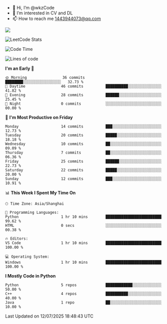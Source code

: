- 👋 Hi, I’m @wkzCode
- 👀 I’m interested in CV and DL
- 📫 How to reach me 1443944073@qq.com  
<a href="https://github.com/anuraghazra/github-readme-stats">
  <img align="center" src="https://github-readme-stats.vercel.app/api?username=wkzCode&show_icons=true" />
</a>  

![LeetCode Stats](https://leetcard.jacoblin.cool/wkzCode?theme=wtf&font=Tajawal&ext=activity&site=cn)

<!---
[![Anurag's GitHub stats](https://github-readme-stats.vercel.app/api?username=wkzCode&show_icons=true)](https://github.com/anuraghazra/github-readme-stats)
[![Top Langs](https://github-readme-stats.vercel.app/api/top-langs/?username=wkzCode)](https://github.com/anuraghazra/github-readme-stats)
<!--START_SECTION:waka-->
![Code Time](http://img.shields.io/badge/Code%20Time-113%20hrs%2013%20mins-blue)

![Lines of code](https://img.shields.io/badge/From%20Hello%20World%20I%27ve%20Written-20.0%20thousand%20lines%20of%20code-blue)

**I'm an Early 🐤** 

```text
🌞 Morning                36 commits          ████████░░░░░░░░░░░░░░░░░   32.73 % 
🌆 Daytime                46 commits          ██████████░░░░░░░░░░░░░░░   41.82 % 
🌃 Evening                28 commits          ██████░░░░░░░░░░░░░░░░░░░   25.45 % 
🌙 Night                  0 commits           ░░░░░░░░░░░░░░░░░░░░░░░░░   00.00 % 
```
📅 **I'm Most Productive on Friday** 

```text
Monday                   14 commits          ███░░░░░░░░░░░░░░░░░░░░░░   12.73 % 
Tuesday                  20 commits          █████░░░░░░░░░░░░░░░░░░░░   18.18 % 
Wednesday                10 commits          ██░░░░░░░░░░░░░░░░░░░░░░░   09.09 % 
Thursday                 7 commits           ██░░░░░░░░░░░░░░░░░░░░░░░   06.36 % 
Friday                   25 commits          ██████░░░░░░░░░░░░░░░░░░░   22.73 % 
Saturday                 22 commits          █████░░░░░░░░░░░░░░░░░░░░   20.00 % 
Sunday                   12 commits          ███░░░░░░░░░░░░░░░░░░░░░░   10.91 % 
```


📊 **This Week I Spent My Time On** 

```text
🕑︎ Time Zone: Asia/Shanghai

💬 Programming Languages: 
Python                   1 hr 10 mins        █████████████████████████   99.62 % 
HTML                     0 secs              ░░░░░░░░░░░░░░░░░░░░░░░░░   00.38 % 

🔥 Editors: 
VS Code                  1 hr 10 mins        █████████████████████████   100.00 % 

💻 Operating System: 
Windows                  1 hr 10 mins        █████████████████████████   100.00 % 
```

**I Mostly Code in Python** 

```text
Python                   5 repos             ████████████░░░░░░░░░░░░░   50.00 % 
C++                      4 repos             ██████████░░░░░░░░░░░░░░░   40.00 % 
Java                     1 repo              ██░░░░░░░░░░░░░░░░░░░░░░░   10.00 % 
```




 Last Updated on 12/07/2025 18:48:43 UTC
<!--END_SECTION:waka-->
<!---
wkzCode/wkzCode is a ✨ special ✨ repository because its `README.md` (this file) appears on your GitHub profile.
You can click the Preview link to take a look at your changes.
--->
